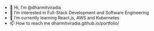 - 👋 Hi, I’m @dharmitviradia
- 👀 I’m interested in Full-Stack Development and Software Engineering 
- 🌱 I’m currently learning React.js, AWS and Kubernetes 
- 📫 How to reach me dharmitviradia.github.io/portfolio/

<!---
dharmitviradia/dharmitviradia is a ✨ special ✨ repository because its `README.md` (this file) appears on your GitHub profile.
You can click the Preview link to take a look at your changes.
--->
